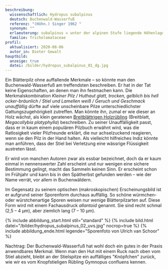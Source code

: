 ```yaml
---
beschreibung:
  wissenschaftlich: Hydropus subalpinus
  deutsch: Buchenwald-Wasserfuß
  referenz: "(Höhn.) Singer 1962 "
  synonym: ""
  erlaeuterung: subalpinus = unter der alpinen Stufe liegende Höhenlage
  familie: Tricholomataceae
profil:
  aktualisiert: 2020-08-06
  autor_in: Dieter Gewalt
hauptbild:
  anzeige: true
  datei: /bilder/hydropus_subalpinus_01_dg.jpg
---
```

Ein Blätterpilz ohne auffallende Merkmale – so könnte man den Buchenwald-Wasserfuß am treffendsten beschreiben. Er hat in der Tat keine Eigenschaften, an denen man ihn festmachen kann. Die Merkmalskombination *Kleiner Pilz / Huthaut glatt, trocken, gelblich bis hell ocker-bräunlich / Stiel und Lamellen weiß / Geruch und Geschmack unauffällig* dürfte auf viele unscheinbare Pilze unterschiedlichster Gattungszugehörigkeit zutreffen. Man könnte ihn, zumal er wie dieser an Holz wächst, als klein geratenen [Breitblättrigen Holzrübling](/pilze/megacollybia-platyphylla-breitblatt-breitblättriger-holzrübling) (Breitblatt, *Megacollybia platyphylla*) beschreiben. Zu seiner Unauffälligkeit passt, dass er in kaum einem populären Pilzbuch erwähnt wird, was die Ratlosigkeit vieler Pilzfreunde erklärt, die nur achselzuckend reagieren, wenn sie den Pilz in der Hand halten. Als vielleicht hilfreiches Indiz könnte man anführen, dass der Stiel bei Verletzung eine wässrige Flüssigkeit austreten lässt.

Er wird von manchen Autoren zwar als essbar bezeichnet, doch da er kaum einmal in nennenswerter Zahl erscheint und nur wenigen eine sichere Bestimmung gelingt, macht das Sammeln keinen Sinn. Er erscheint schon im Frühjahr und kann bis in den Spätherbst gefunden werden – wie der Name verrät, vor allem in Buchenwäldern.

Im Gegensatz zu seinem optischen (makroskopischen) Erscheinungsbild ist er aufgrund seiner Sporenform durchaus auffällig. So schöne würmchen- oder würstchenartige Sporen weisen nur wenige Blätterpilzarten auf. Diese Form wird mit einem Fachausdruck *allantoid* genannt. Sie sind recht schmal (2,5 – 4 µm), aber ziemlich lang (7 – 10 µm).

{% include abbildung_start.html stil="standard" %}
{% include bild.html datei="/bilder/hydropus_subalpinus_02_uvs.jpg" nocrop=true %}
{% include abbildung_ende.html legende="Sporenfoto von Ulrich van Schoor" %}

Nachtrag: Der Buchenwald-Wasserfuß hat wohl doch ein gutes in der Praxis anwendbares Merkmal. Wenn man den Hut mit einem Ruck nach oben vom Stiel abzieht, bleibt an der Stielspitze ein auffälliges "Knöpfchen" zurück, wie wir es vom Knopfstieligen Rübling Gymnopus confluens kennen. 